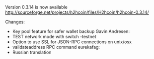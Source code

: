 Version 0.3.14 is now available
http://sourceforge.net/projects/h2hcoin/files/H2hcoin/h2hcoin-0.3.14/

Changes:
* Key pool feature for safer wallet backup
Gavin Andresen:
* TEST network mode with switch -testnet
* Option to use SSL for JSON-RPC connections on unix/osx
* validateaddress RPC command
eurekafag:
* Russian translation
